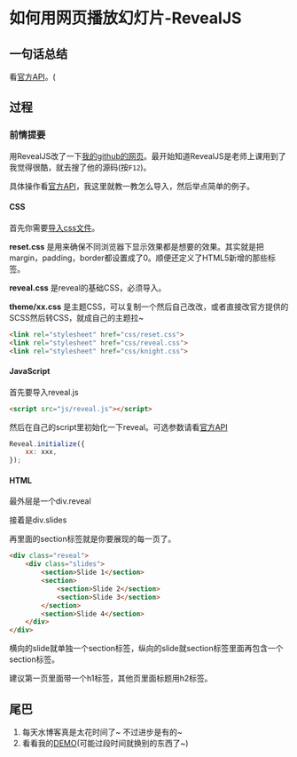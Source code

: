 # 如何用网页播放幻灯片-RevealJS

## 一句话总结

看[官方API](https://github.com/hakimel/reveal.js/#api)。(

## 过程

### 前情提要

用RevealJS改了一下[我的github的网页](https://tianyitimothy.github.io/)。最开始知道RevealJS是老师上课用到了我觉得很酷，就去搜了他的源码(按`F12`)。

具体操作看[官方API](https://github.com/hakimel/reveal.js/#api)，我这里就教一教怎么导入，然后举点简单的例子。

#### CSS

首先你需要[导入css文件](https://cdnjs.com/libraries/reveal.js/)。

**reset.css** 是用来确保不同浏览器下显示效果都是想要的效果。其实就是把margin，padding，border都设置成了0。顺便还定义了HTML5新增的那些标签。

**reveal.css** 是reveal的基础CSS，必须导入。

**theme/xx.css** 是主题CSS，可以复制一个然后自己改改，或者直接改官方提供的SCSS然后转CSS，就成自己的主题拉~ 

```html
<link rel="stylesheet" href="css/reset.css">
<link rel="stylesheet" href="css/reveal.css">
<link rel="stylesheet" href="css/knight.css">
```



#### JavaScript

首先要导入reveal.js

```html
<script src="js/reveal.js"></script>
```

然后在自己的script里初始化一下reveal。可选参数请看[官方API](https://github.com/hakimel/reveal.js/#api)

```javascript
Reveal.initialize({
    xx: xxx,
});
```



#### HTML

最外层是一个div.reveal

接着是div.slides

再里面的section标签就是你要展现的每一页了。

```html
<div class="reveal">
    <div class="slides">
        <section>Slide 1</section>
        <section>
        	<section>Slide 2</section>
        	<section>Slide 3</section>
        </section>
        <section>Slide 4</section>
    </div>
</div>
```

横向的slide就单独一个section标签，纵向的slide就section标签里面再包含一个section标签。

建议第一页里面带一个h1标签，其他页里面标题用h2标签。

## 尾巴

1. 每天水博客真是太花时间了~ 不过进步是有的~
2. 看看我的[DEMO](https://tianyitimothy.github.io/)(可能过段时间就换别的东西了~)